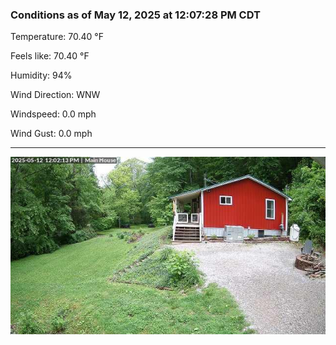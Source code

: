 ### Conditions as of May 12, 2025 at 12:07:28 PM CDT 

Temperature: 70.40 &deg;F

Feels like: 70.40 &deg;F

Humidity: 94%

Wind Direction: WNW

Windspeed: 0.0 mph

Wind Gust: 0.0 mph

---

<img src="./images/latest.jpeg"/>

